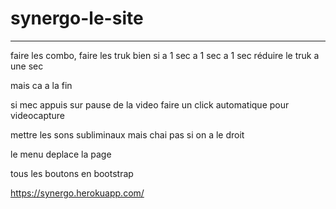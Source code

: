 # synergo-le-site



------------------------------------------------




faire les combo, faire les truk bien si a 1 sec a 1 sec a 1 sec réduire le truk a une sec

mais ca a la fin

si mec appuis sur pause de la video faire un click automatique pour videocapture

mettre les sons subliminaux mais chai pas si on a le droit 

le menu deplace la page

tous les boutons en bootstrap



https://synergo.herokuapp.com/ 



